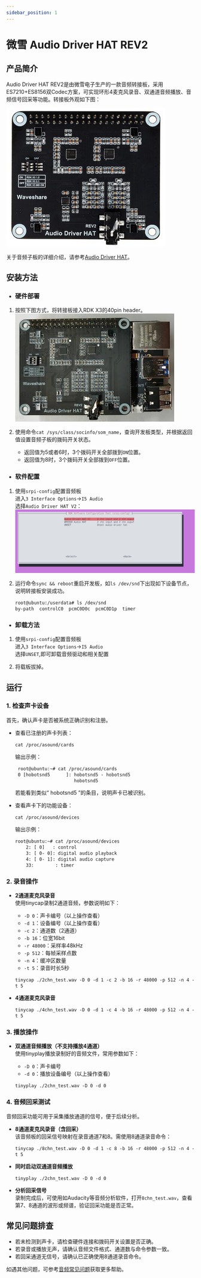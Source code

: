 ```yaml
---
sidebar_position: 1
---
```


# 微雪 Audio Driver HAT REV2

## 产品简介

Audio Driver HAT REV2是由微雪电子生产的一款音频转接板，采用ES7210+ES8156双Codec方案，可实现环形4麦克风录音、双通道音频播放、音频信号回采等功能。转接板外观如下图：

![image-audio-driver-hat](../../../../static/img/03_Basic_Application/02_audio/image/image-audio-driver-hat.jpg)

关于音频子板的详细介绍，请参考[Audio Driver HAT](https://www.waveshare.net/shop/Audio-Driver-HAT.htm)。

## 安装方法

- ### 硬件部署

1. 按照下图方式，将转接板接入RDK X3的40pin header。  
![image-audio-driver-hat-setup](../../../../static/img/03_Basic_Application/02_audio/image/image-audio-driver-hat-setup.jpg)

2. 使用命令`cat /sys/class/socinfo/som_name`，查询开发板类型，并根据返回值设置音频子板的拨码开关状态。
   - 返回值为5或者6时，3个拨码开关全部拨到`ON`位置。
   - 返回值为8时，3个拨码开关全部拨到`OFF`位置。


- ### 软件配置

1. 使用`srpi-config`配置音频板  
进入`3 Interface Options`->`I5 Audio`  
选择`Audio Driver HAT V2`：
![image-audio-driver-hat-config00](../../../../static/img/03_Basic_Application/02_audio/image/image-audio-driver-hat-config00.png)  

2. 运行命令`sync && reboot`重启开发板，如`ls /dev/snd`下出现如下设备节点，说明转接板安装成功。
    ```shell
    root@ubuntu:/userdata# ls /dev/snd
    by-path  controlC0  pcmC0D0c  pcmC0D1p  timer
    ```

- ### 卸载方法
1. 使用`srpi-config`配置音频板   
进入`3 Interface Options`->`I5 Audio`  
选择`UNSET`,即可卸载音频驱动和相关配置

2. 将载板拔掉。

## 运行

### 1. 检查声卡设备

首先，确认声卡是否被系统正确识别和注册。

- 查看已注册的声卡列表：

    ```shell
    cat /proc/asound/cards
    ```
    输出示例：
    ```
     root@ubuntu:~# cat /proc/asound/cards
     0 [hobotsnd5      ]: hobotsnd5 - hobotsnd5
                          hobotsnd5

    ```
    若能看到类似“ hobotsnd5 ”的条目，说明声卡已被识别。

- 查看声卡下的功能设备：
    ```shell
    cat /proc/asound/devices
    ```
    输出示例：
    ```
    root@ubuntu:~# cat /proc/asound/devices
        2: [ 0]   : control
        3: [ 0- 0]: digital audio playback
        4: [ 0- 1]: digital audio capture
        33:        : timer
    ```

### 2. 录音操作

- **2通道麦克风录音**  
  使用tinycap录制2通道音频，参数说明如下：
  - `-D 0`：声卡编号（以上操作查看）
  - `-d 1`：设备编号（以上操作查看）
  - `-c 2`：通道数（2通道）
  - `-b 16`：位宽16bit
  - `-r 48000`：采样率48kHz
  - `-p 512`：每帧采样点数
  - `-n 4`：缓冲区数量
  - `-t 5`：录音时长5秒

  ```shell
  tinycap ./2chn_test.wav -D 0 -d 1 -c 2 -b 16 -r 48000 -p 512 -n 4 -t 5
  ```

- **4通道麦克风录音**

  ```shell
  tinycap ./4chn_test.wav -D 0 -d 1 -c 4 -b 16 -r 48000 -p 512 -n 4 -t 5
  ```

### 3. 播放操作

- **双通道音频播放（不支持播放4通道）**  
  使用tinyplay播放录制好的音频文件，常用参数如下：
  - `-D 0`：声卡编号
  - `-d 0`：播放设备编号（以上操作查看）

  ```shell
  tinyplay ./2chn_test.wav -D 0 -d 0
  ```

### 4. 音频回采测试

音频回采功能可用于采集播放通道的信号，便于后续分析。

- **8通道麦克风录音（含回采）**  
  该音频板的回采信号映射在录音通道7和8。需使用8通道录音命令：

  ```shell
  tinycap ./8chn_test.wav -D 0 -d 1 -c 8 -b 16 -r 48000 -p 512 -n 4 -t 5
  ```

- **同时启动双通道音频播放**

  ```shell
  tinyplay ./2chn_test.wav -D 0 -d 0
  ```

- **分析回采信号**  
  录制完成后，可使用如Audacity等音频分析软件，打开`8chn_test.wav`，查看第7、8通道的波形或频谱，验证回采功能是否正常。

## 常见问题排查

- 若未检测到声卡，请检查硬件连接和拨码开关设置是否正确。
- 若录音或播放无声，请确认音频文件格式、通道数与命令参数一致。
- 若回采通道无信号，请确认已正确使用8通道录音命令。

如遇其他问题，可参考[音频常见问题](../../../08_FAQ/04_multimedia.md#audio-常见问题)获取更多帮助。